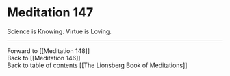 # Meditation 147

Science is Knowing. Virtue is Loving. 

___

Forward to [[Meditation 148]]  
Back to [[Meditation 146]]  
Back to table of contents [[The Lionsberg Book of Meditations]]  